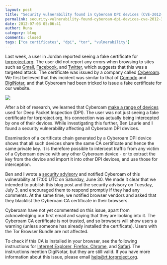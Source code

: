 ```yaml
---
layout: post
title: "Security vulnerability found in Cyberoam DPI devices (CVE-2012-3372)"
permalink: security-vulnerability-found-cyberoam-dpi-devices-cve-2012-3372
date: 2012-07-03 05:06:41
author: Runa
category: blog
comments: closed
tags: ["ca certificates", "dpi", "tor", "vulnerability"]
---
```


Last week, a user in Jordan reported seeing a fake certificate for [torproject.org](https://torproject.org/). The user did not report any errors when browsing to sites such as [Gmail](https://gmail.com), [Facebook](https://facebook.com), and [Twitter](https://twitter.com/), which suggests that this was a targeted attack. The certificate was issued by a company called [Cyberoam](http://www.cyberoam.com/). We first believed that this incident was similar to that of [Comodo](https://blog.torproject.org/blog/detecting-certificate-authority-compromises-and-web-browser-collusion) and [DigiNotar](https://blog.torproject.org/blog/diginotar-debacle-and-what-you-should-do-about-it), and that Cyberoam had been tricked to issue a fake certificate for our website.

  
 ![](https://media.torproject.org/image/blog-images/2012-07-03-screenshot-cyberoam-cropped.png)  

After a bit of research, we learned that Cyberoam [make a range of devices](http://www.cyberoamworks.com/) used for Deep Packet Inspection (DPI). The user was not just seeing a fake certificate for torproject.org, his connection was actually being intercepted by one of their devices. While investigating this further, Ben Laurie and I found a security vulnerability affecting all Cyberoam DPI devices.

Examination of a certificate chain generated by a Cyberoam DPI device shows that all such devices share the same CA certificate and hence the same private key. It is therefore possible to intercept traffic from any victim of a Cyberoam device with any other Cyberoam device - or to extract the key from the device and import it into other DPI devices, and use those for interception.

Ben and I wrote a [security advisory](https://media.torproject.org/misc/2012-07-03-cyberoam-CVE-2012-3372.txt) and notified Cyberoam of this vulnerability at 17:00 UTC on Saturday, June 30. We made it clear that we intended to publish this blog post and the security advisory on Tuesday, July 3, and encouraged them to respond promptly if they had any comments. At the same time, we notified browser vendors and asked that they blacklist the Cyberoam CA certificate in their browsers.

Cyberoam have not yet commented on this issue, apart from acknowledging our first email and saying that they are looking into it. The Cyberoam CA certificate is not trusted, and so browsers will show users a warning (unless someone has already installed the certificate). Users with the Tor Browser Bundle are not affected.

To check if this CA is installed in your browser, see the following instructions for [Internet Explorer, Firefox, Chrome](http://blog.devantis.com/?p=79), and [Safari](http://fairerplatform.com/2011/09/how-to-disable-diginotar-ssl-certificate/). The instructions mention DigiNotar, but they are still valid. If you have more information about this issue, please email [help@rt.torproject.org](mailto:help@rt.torproject.org).
